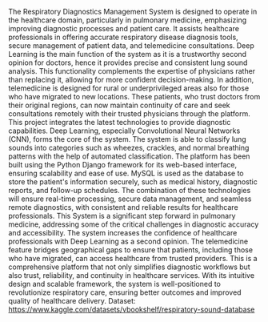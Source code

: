 The Respiratory Diagnostics Management System is designed to operate in the healthcare domain, particularly in pulmonary medicine, emphasizing improving diagnostic processes and patient care. It assists healthcare professionals in offering accurate respiratory disease diagnosis tools, secure management of patient data, and telemedicine consultations. Deep Learning is the main function of the system as it is a trustworthy second opinion for doctors, hence it provides precise and consistent lung sound analysis. This functionality complements the expertise of physicians rather than replacing it, allowing for more confident decision-making. In addition, telemedicine is designed for rural or underprivileged areas also for those who have migrated to new locations. These patients, who trust doctors from their original regions, can now maintain continuity of care and seek consultations remotely with their trusted physicians through the platform.
This project integrates the latest technologies to provide  diagnostic capabilities. Deep Learning, especially Convolutional Neural Networks (CNN), forms the core of the system. The system is able to classify lung sounds into categories such as wheezes, crackles, and normal breathing patterns with the help of automated classification. The platform has been built using the Python Django framework for its web-based interface, ensuring scalability and ease of use. MySQL is used as the database to store the patient's information securely, such as medical history, diagnostic reports, and follow-up schedules. The combination of these technologies will ensure real-time processing, secure data management, and seamless remote diagnostics, with consistent and reliable results for healthcare professionals.
This System is a significant step forward in pulmonary medicine, addressing some of the critical challenges in diagnostic accuracy and accessibility. The system increases the confidence of healthcare professionals with Deep Learning as a second opinion. The telemedicine feature bridges geographical gaps to ensure that patients, including those who have migrated, can access healthcare from trusted providers. This is a comprehensive platform that not only simplifies diagnostic workflows but also trust, reliability, and continuity in healthcare services. With its intuitive design and scalable framework, the system is well-positioned to revolutionize respiratory care, ensuring better outcomes and improved quality of healthcare delivery.
Dataset: https://www.kaggle.com/datasets/vbookshelf/respiratory-sound-database

